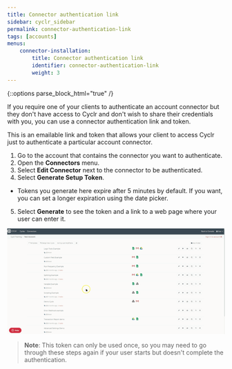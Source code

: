 ```yaml
---
title: Connector authentication link
sidebar: cyclr_sidebar
permalink: connector-authentication-link
tags: [accounts]
menus:
    connector-installation:
        title: Connector authentication link
        identifier: connector-authentication-link
        weight: 3
---
```

{::options parse_block_html="true" /}
<section class="card">
If you require one of your clients to authenticate an account connector but they don't have access to Cyclr and don't wish to share their credentials with you, you can use a connector authentication link and token.

This is an emailable link and token that allows your client to access Cyclr just to authenticate a particular account connector.

1.  Go to the account that contains the connector you want to authenticate.
2.  Open the **Connectors** menu.
3.  Select **Edit Connector** next to the connector to be authenticated.
4.  Select **Generate Setup Token**.
  *  Tokens you generate here expire after 5 minutes by default.  If you want, you can set a longer expiration using the date picker.
5.  Select **Generate** to see the token and a link to a web page where your user can enter it.

![Animated Demo](./images/sign-in-token.gif)

> **Note**: This token can only be used once, so you may need to go through these steps again if your user starts but doesn't complete the authentication.

</section>
